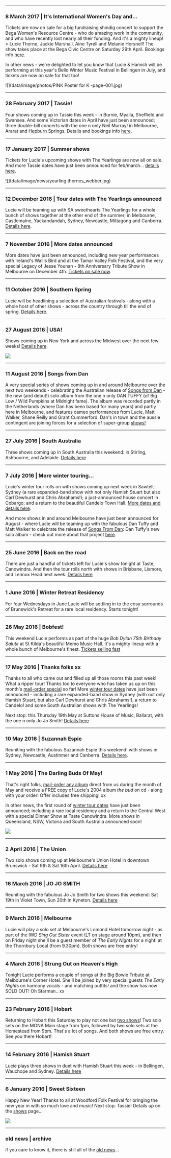 * * * *

### 8 March 2017 | It's International Women's Day and...

Tickets are now on sale for a big fundraising shindig concert to support the Bega Women's Resource Centre - who do amazing work in the community, and who have recently lost nearly all their funding. And it's a mighty lineup! > Lucie Thorne, Jackie Marshall, Aine Tyrell and Melanie Horsnell! The show takes place at the Bega Civic Centre on Saturday 29th April. Bookings info [here](shows).    

In other news - we're delighted to let you know that Lucie & Hamish will be performing at this year's Bello Winter Music Festival in Bellingen in July, and tickets are now on sale for that too!   

![](data/image/photos/PINK Poster for K -page-001.jpg)   
 
* * * *

### 28 February 2017 | Tassie!

Four shows coming up in Tassie this week - in Burnie, Myalla, Sheffield and Swansea. And some Victorian dates in April have just been announced; three double-bill concerts with the one n only Neil Murray! in Melbourne, Ararat and Hepburn Springs. Details and bookings info [here](shows).    

* * * *

### 17 January 2017 | Summer shows

Tickets for Lucie's upcoming shows with The Yearlings are now all on sale. And more Tassie dates have just been announced for feb/march... [details here](shows).      

![](data/image/news/yearling thornes_webber.jpg)  

* * * *  

### 12 December 2016 | Tour dates with The Yearlings announced     

Lucie will be teaming up with SA sweethearts The Yearlings for a whole bunch of shows together at the other end of the summer; in Melbourne, Castlemaine, Yackandandah, Sydney, Newcastle, Mittagong and Canberra.  [Details here](shows).      

* * * *

### 7 November 2016 | More dates announced  

More dates have just been announced, including new year performances with Ireland's Wallis Bird and at the Tamar Valley Folk Festival, and the very special Legacy of Jesse Younan - 8th Anniversary Tribute Show in Melbourne on December 4th. [Tickets on sale now](shows).      

* * * *

### 11 October 2016 | Southern Spring  

Lucie will be headlining a selection of Australian festivals - along with a whole host of other shows - across the country through till the end of spring. [Details here](shows).    

* * * *

### 27 August 2016 | USA!  

Shows coming up in New York and across the Midwest over the next few weeks! [Details here](shows).  
  
![](data/image/news/LucieThorneUSA.jpg)

* * * *

### 11 August 2016 | Songs from Dan  

A very special series of shows coming up in and around Melbourne over the next two weekends - celebrating the Australian release of [Songs from Dan](http://www.songsfromdan.com) - the new (and debut!) solo album from the one n only DAN TUFFY (of Big Low / Wild Pumpkins at Midnight fame).  The album was recorded partly in the Netherlands (where Dan has been based for many years) and partly here in Melbourne, and features cameo performances from Lucie, Matt Walker, Shane Reilly and Grant Cummerford. Dan's in town and the aussie contingent are joining forces for a selection of super-group [shows!](shows)

* * * *

### 27 July 2016 | South Australia

Three shows coming up in South Australia this weekend: in Stirling, Ashbourne, and Adelaide. [Details here][shows]


* * * *

### 7 July 2016 | More winter touring...

Lucie's winter tour rolls on with shows coming up next week in Sawtell; Sydney (a rare expanded-band show with not only Hamish Stuart but also Carl Dewhurst and Chris Abrahams!); a just-announced house concert in Cobargo; and a return to the beautiful Candelo Town Hall.  [More dates and details here][shows].

And more shows in and around Melbourne have just been announced for August - where Lucie will be teaming up with the fabulous Dan Tuffy and Matt Walker to celebrate the release of [Songs From Dan](http://www.songsfromdan.com): Dan Tuffy's new solo album - check out more about that project [here](http://www.songsfromdan.com).

* * * *

### 25 June 2016 | Back on the road

There are just a handful of tickets left for Lucie's show tonight at Taste, Canowindra.  And then the tour rolls north with shows in Brisbane, Lismore, and Lennox Head next week. [Details here][shows]

* * * *

### 1 June 2016 | Winter Retreat Residency

For four Wednesdays in June Lucie will be settling in to the cosy surrounds of Brunswick's Retreat for a rare local residency. Starts tonight!

* * * *

### 26 May 2016 | Bobfest!

This weekend Lucie performs as part of the huge *Bob Dylan 75th Birthday Salute* at St Kilda's beautiful Memo Music Hall.  It's a mighty lineup with a whole bunch of Melbourne's finest. [Tickets selling fast][shows]

* * * *

### 17 May 2016 | Thanks folks xx

Thanks to all who came out and filled up all those rooms this past week! What a ripper tour! Thanks too to everyone who has taken us up on this month's [mail-order special][albums] so far! More [winter tour dates][shows] have just been announced - including a rare expanded-band show in Sydney (with not only Hamish Stuart, but also Carl Dewhurst and Chris Abrahams!), a return to Candelo! and some South Australian shows with The Yearlings!

Next stop: this Thursday 19th May at Suttons House of Music, Ballarat, with the one n only Jo Jo Smith! [Details here][shows]

* * * *

### 10 May 2016 | Suzannah Espie

Reuniting with the fabulous Suzannah Espie this weekend! with shows in Sydney, Newcastle, Austinmer and Canberra. [Details here][shows].

* * * *

### 1 May 2016 | The Darling Buds Of May!

That's right folks, [mail-order any album][albums] direct from us during the month of May and receive a FREE copy of Lucie's 2004 album *the bud* on cd - along with your order! Offer includes free shipping! xx

In other news, the first round of [winter tour dates][shows] have just been announced; including a rare local residency and a return to the Central West with a special Dinner Show at Taste Canowindra. More shows in Queensland, NSW, Victoria and South Australia announced soon!

![](data/image/news/LT_MayBuds.jpg)

* * * *

### 2 April 2016 | The Union

Two solo shows coming up at Melbourne's Union Hotel in downtown Brunswick - Sat 9th & Sat 16th April. [Details here][shows]

* * * * *

### 16 March 2016 | JO JO SMITH

Reuniting with the fabulous Jo Jo Smith for two shows this weekend: Sat 19th in Violet Town, Sun 20th in Kyneton. [Details here][shows]

* * * * *

### 9 March 2016 | Melbourne

Lucie will play a solo set at Melbourne's Lomond Hotel tomorrow night - as part of the IWD *Sing Out Sister* event (LT on stage around 10pm), and then on Friday night she'll be a guest member of *The Early Nights* for a night! at the Thornbury Local (from 9.30pm). Both shows are free entry!

* * * * *

### 4 March 2016 | Strung Out on Heaven's High

Tonight Lucie performs a couple of songs at the Big Bowie Tribute at Melbourne's Corner Hotel. She'll be joined by very special guests *The Early Nights* on harmony vocals - and matching outfits! and the show has now SOLD OUT! Oh Starman.. xx

* * * * *

### 23 February 2016 | Hobart

Returning to Hobart this Saturday to play not one but [two shows][shows]! Two solo sets on the MONA Main stage from 1pm, followed by two solo sets at the Homestead from 9pm. That's a lot of songs. And both shows are free entry. See you there Hobart!

* * * * *

### 14 February 2016 | Hamish Stuart

Lucie plays three shows in duet with Hamish Stuart this week - in Bellingen, Wauchope and Sydney.  [Details here][shows]

* * * * *

### 6 January 2016 | Sweet Sixteen

Happy New Year! Thanks to all at Woodford Folk Festival for bringing the new year in with so much love and music! Next stop: Tassie! Details up on the [shows][shows] page...

![](data/image/news/LTWFF.JPG)

* * * * *

### old news | archive

if you care to know it, there is still all of the [old news](?p=news/archive)...

[shows]: http://luciethorne.com/?p=shows
[albums]: http://luciethorne.com/?p=albums
